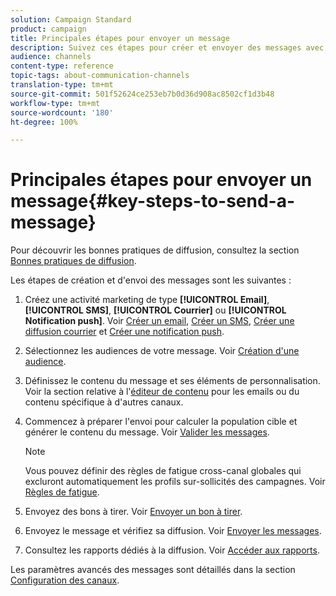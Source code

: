 ```yaml
---
solution: Campaign Standard
product: campaign
title: Principales étapes pour envoyer un message
description: Suivez ces étapes pour créer et envoyer des messages avec Adobe Campaign.
audience: channels
content-type: reference
topic-tags: about-communication-channels
translation-type: tm+mt
source-git-commit: 501f52624ce253eb7b0d36d908ac8502cf1d3b48
workflow-type: tm+mt
source-wordcount: '180'
ht-degree: 100%

---
```



# Principales étapes pour envoyer un message{#key-steps-to-send-a-message}

Pour découvrir les bonnes pratiques de diffusion, consultez la section [Bonnes pratiques de diffusion](../../sending/using/delivery-best-practices.md).

Les étapes de création et d&#39;envoi des messages sont les suivantes :

1. Créez une activité marketing de type **[!UICONTROL Email]**, **[!UICONTROL SMS]**, **[!UICONTROL Courrier]** ou **[!UICONTROL Notification push]**. Voir [Créer un email](../../channels/using/creating-an-email.md), [Créer un SMS](../../channels/using/creating-an-sms-message.md), [Créer une diffusion courrier](../../channels/using/creating-the-direct-mail.md) et [Créer une notification push](../../channels/using/preparing-and-sending-a-push-notification.md).
1. Sélectionnez les audiences de votre message. Voir [Création d&#39;une audience](../../audiences/using/creating-audiences.md).
1. Définissez le contenu du message et ses éléments de personnalisation. Voir la section relative à l&#39;[éditeur de contenu](../../designing/using/designing-content-in-adobe-campaign.md) pour les emails ou du contenu spécifique à d&#39;autres canaux.
1. Commencez à préparer l&#39;envoi pour calculer la population cible et générer le contenu du message. Voir [Valider les messages](../../sending/using/preparing-the-send.md).

   >[!NOTE]
   >
   >Vous pouvez définir des règles de fatigue cross-canal globales qui excluront automatiquement les profils sur-sollicités des campagnes. Voir [Règles de fatigue](../../sending/using/fatigue-rules.md).

1. Envoyez des bons à tirer. Voir [Envoyer un bon à tirer](../../sending/using/sending-proofs.md).
1. Envoyez le message et vérifiez sa diffusion. Voir [Envoyer les messages](../../sending/using/confirming-the-send.md).
1. Consultez les rapports dédiés à la diffusion. Voir [Accéder aux rapports](../../reporting/using/about-dynamic-reports.md).

Les paramètres avancés des messages sont détaillés dans la section [Configuration des canaux](../../administration/using/about-channel-configuration.md).
